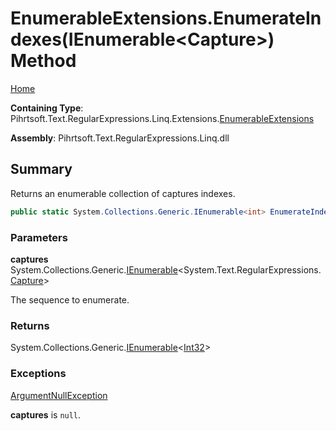 # EnumerableExtensions\.EnumerateIndexes\(IEnumerable\<Capture>\) Method

[Home](../../../../../../../README.md)

**Containing Type**: Pihrtsoft\.Text\.RegularExpressions\.Linq\.Extensions\.[EnumerableExtensions](../README.md)

**Assembly**: Pihrtsoft\.Text\.RegularExpressions\.Linq\.dll

## Summary

Returns an enumerable collection of captures indexes\.

```csharp
public static System.Collections.Generic.IEnumerable<int> EnumerateIndexes(this System.Collections.Generic.IEnumerable<System.Text.RegularExpressions.Capture> captures)
```

### Parameters

**captures** &emsp; System\.Collections\.Generic\.[IEnumerable](https://docs.microsoft.com/en-us/dotnet/api/system.collections.generic.ienumerable-1)\<System\.Text\.RegularExpressions\.[Capture](https://docs.microsoft.com/en-us/dotnet/api/system.text.regularexpressions.capture)>

The sequence to enumerate\.

### Returns

System\.Collections\.Generic\.[IEnumerable](https://docs.microsoft.com/en-us/dotnet/api/system.collections.generic.ienumerable-1)\<[Int32](https://docs.microsoft.com/en-us/dotnet/api/system.int32)>

### Exceptions

[ArgumentNullException](https://docs.microsoft.com/en-us/dotnet/api/system.argumentnullexception)

**captures** is `null`\.

